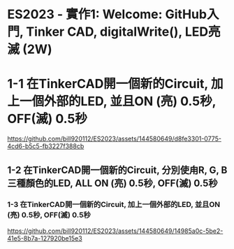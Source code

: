 # ES2023 - 實作1: Welcome: GitHub入門, Tinker CAD, digitalWrite(), LED亮滅 (2W) 

# 1-1 在TinkerCAD開一個新的Circuit, 加上一個外部的LED, 並且ON (亮) 0.5秒, OFF(滅) 0.5秒

https://github.com/bill920112/ES2023/assets/144580649/d8fe3301-0775-4cd6-b5c5-fb3227f388cb

## 1-2 在TinkerCAD開一個新的Circuit, 分別使甪R, G, B三種顏色的LED, ALL ON (亮) 0.5秒, OFF(滅) 0.5秒

### 1-3 在TinkerCAD開一個新的Circuit, 加上一個外部的LED, 並且ON (亮) 0.5秒, OFF(滅) 0.5秒

https://github.com/bill920112/ES2023/assets/144580649/14985a0c-5be2-41e5-8b7a-127920be15e3
